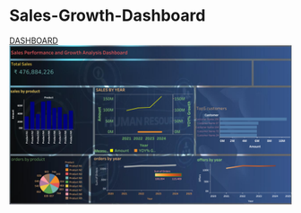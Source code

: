 # Sales-Growth-Dashboard
[DASHBOARD](https://github.com/Pratibhaaa12/Sales-Growth-Dashboard/blob/main/Dashboard%201.png)
<img src="https://github.com/Pratibhaaa12/Sales-Growth-Dashboard/raw/main/Dashboard%201.png" alt="Sales Growth Dashboard" width="800"/>

